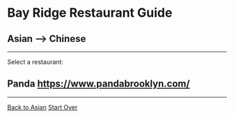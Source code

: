 # Bay Ridge Restaurant Guide
## Asian --> Chinese
---
Select a restaurant:
## Panda https://www.pandabrooklyn.com/
---
[Back to Asian](../asian.md)
[Start Over](../home.md)